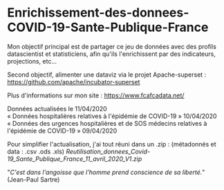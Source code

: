 # Enrichissement-des-donnees-COVID-19-Sante-Publique-France

Mon objectif principal est de partager ce jeu de données avec des profils datascientist et statisticiens, afin qu'ils l'enrichissent par des indicateurs, projections, etc...

Second objectif, alimenter une dataviz via le projet Apache-superset : https://github.com/apache/incubator-superset

Plus d'informations sur mon site : https://www.fcafcadata.net/

Données actualisées le 11/04/2020  
« Données hospitalières relatives à l'épidémie de COVID-19 » 10/04/2020  
« Données des urgences hospitalières et de SOS médecins relatives à l'épidémie de COVID-19 » 09/04/2020

Pour simplifier l'actualisation, j'ai tout réuni dans un .zip : (métadonnés et data : .csv .ods .xls)
*Reutilisation_donnees_Covid-19_Sante_Publique_France_11_avril_2020_V1.zip*

"*C'est dans l'angoisse que l'homme prend conscience de sa liberté.*" (Jean-Paul Sartre)
